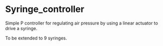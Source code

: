 # Syringe_controller

Simple P controller for regulating air pressure by using a linear actuator to drive a syringe. 

To be extended to 9 syringes.

